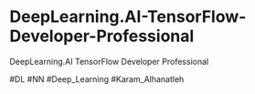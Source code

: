 # DeepLearning.AI-TensorFlow-Developer-Professional
DeepLearning.AI TensorFlow Developer Professional

#DL
#NN
#Deep_Learning
#Karam_Alhanatleh
